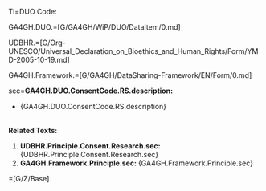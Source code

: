 Ti=DUO Code:

GA4GH.DUO.=[G/GA4GH/WiP/DUO/DataItem/0.md]

UDBHR.=[G/Org-UNESCO/Universal_Declaration_on_Bioethics_and_Human_Rights/Form/YMD-2005-10-19.md]

GA4GH.Framework.=[G/GA4GH/DataSharing-Framework/EN/Form/0.md]

sec=<b>GA4GH.DUO.ConsentCode.RS.description: <ul><li></b>{GA4GH.DUO.ConsentCode.RS.description}</ul><br><b>Related Texts:</b><ol><li><b>UDBHR.Principle.Consent.Research.sec: </b>{UDBHR.Principle.Consent.Research.sec}<li><b>GA4GH.Framework.Principle.sec: </b>{GA4GH.Framework.Principle.sec}</ol>

=[G/Z/Base]